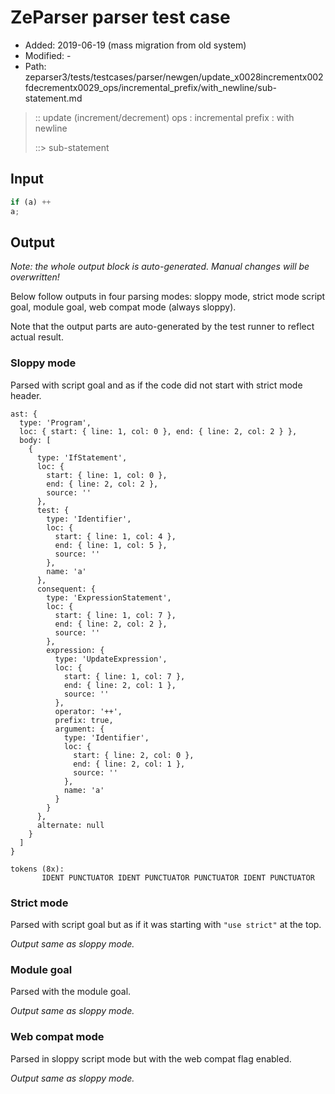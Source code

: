 # ZeParser parser test case

- Added: 2019-06-19 (mass migration from old system)
- Modified: -
- Path: zeparser3/tests/testcases/parser/newgen/update_x0028incrementx002fdecrementx0029_ops/incremental_prefix/with_newline/sub-statement.md

> :: update (increment/decrement) ops : incremental prefix : with newline
>
> ::> sub-statement

## Input

`````js
if (a) ++
a;
`````

## Output

_Note: the whole output block is auto-generated. Manual changes will be overwritten!_

Below follow outputs in four parsing modes: sloppy mode, strict mode script goal, module goal, web compat mode (always sloppy).

Note that the output parts are auto-generated by the test runner to reflect actual result.

### Sloppy mode

Parsed with script goal and as if the code did not start with strict mode header.

`````
ast: {
  type: 'Program',
  loc: { start: { line: 1, col: 0 }, end: { line: 2, col: 2 } },
  body: [
    {
      type: 'IfStatement',
      loc: {
        start: { line: 1, col: 0 },
        end: { line: 2, col: 2 },
        source: ''
      },
      test: {
        type: 'Identifier',
        loc: {
          start: { line: 1, col: 4 },
          end: { line: 1, col: 5 },
          source: ''
        },
        name: 'a'
      },
      consequent: {
        type: 'ExpressionStatement',
        loc: {
          start: { line: 1, col: 7 },
          end: { line: 2, col: 2 },
          source: ''
        },
        expression: {
          type: 'UpdateExpression',
          loc: {
            start: { line: 1, col: 7 },
            end: { line: 2, col: 1 },
            source: ''
          },
          operator: '++',
          prefix: true,
          argument: {
            type: 'Identifier',
            loc: {
              start: { line: 2, col: 0 },
              end: { line: 2, col: 1 },
              source: ''
            },
            name: 'a'
          }
        }
      },
      alternate: null
    }
  ]
}

tokens (8x):
       IDENT PUNCTUATOR IDENT PUNCTUATOR PUNCTUATOR IDENT PUNCTUATOR
`````

### Strict mode

Parsed with script goal but as if it was starting with `"use strict"` at the top.

_Output same as sloppy mode._

### Module goal

Parsed with the module goal.

_Output same as sloppy mode._

### Web compat mode

Parsed in sloppy script mode but with the web compat flag enabled.

_Output same as sloppy mode._
